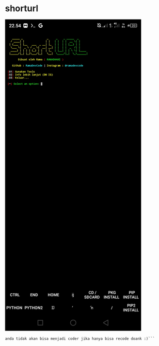 # shorturl
<img src ="https://github.com/RamaDevCode/shorturl/blob/main/Screenshot_20230224-225420.jpg">

 ```Tinggal gunakan jangan di ubah² ya bro
 anda tidak akan bisa menjadi coder jika hanya bisa recode doank :)```
